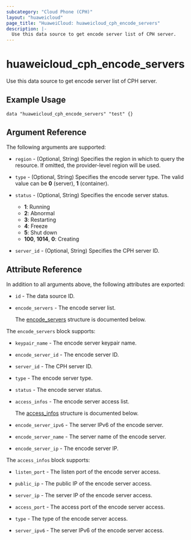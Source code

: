 ```yaml
---
subcategory: "Cloud Phone (CPH)"
layout: "huaweicloud"
page_title: "HuaweiCloud: huaweicloud_cph_encode_servers"
description: |-
  Use this data source to get encode server list of CPH server.
---
```


# huaweicloud_cph_encode_servers

Use this data source to get encode server list of CPH server.

## Example Usage

```hcl
data "huaweicloud_cph_encode_servers" "test" {}
```

## Argument Reference

The following arguments are supported:

* `region` - (Optional, String) Specifies the region in which to query the resource.
  If omitted, the provider-level region will be used.

* `type` - (Optional, String) Specifies the encode server type. The valid value can be **0** (server), **1** (container).

* `status` - (Optional, String) Specifies the encode server status.
  + **1**: Running
  + **2**: Abnormal
  + **3**: Restarting
  + **4**: Freeze
  + **5**: Shut down
  + **100**, **1014**, **0**: Creating

* `server_id` - (Optional, String) Specifies the CPH server ID.

## Attribute Reference

In addition to all arguments above, the following attributes are exported:

* `id` - The data source ID.

* `encode_servers` - The encode server list.

  The [encode_servers](#encode_servers_struct) structure is documented below.

<a name="encode_servers_struct"></a>
The `encode_servers` block supports:

* `keypair_name` - The encode server keypair name.

* `encode_server_id` - The encode server ID.

* `server_id` - The CPH server ID.

* `type` - The encode server type.

* `status` - The encode server status.

* `access_infos` - The encode server access list.

  The [access_infos](#encode_servers_access_infos_struct) structure is documented below.

* `encode_server_ipv6` - The server IPv6 of the encode server.

* `encode_server_name` - The server name of the encode server.

* `encode_server_ip` - The encode server IP.

<a name="encode_servers_access_infos_struct"></a>
The `access_infos` block supports:

* `listen_port` - The listen port of the encode server access.

* `public_ip` - The public IP of the encode server access.

* `server_ip` - The server IP of the encode server access.

* `access_port` - The access port of the encode server access.

* `type` - The type of the encode server access.

* `server_ipv6` - The server IPv6 of the encode server access.
